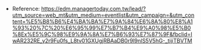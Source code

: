 * Reference: https://edm.managertoday.com.tw/lead/?utm_source=web_mt&utm_medium=eventlist&utm_campaign=&utm_content=%E5%B8%B6%E4%BA%BA%E7%9A%84%E6%8A%80%E8%A1%93%20%7C%20%E6%95%99%E7%B7%B4%E9%A0%98%E5%B0%8Ex%E5%9C%98%E9%9A%8A%E7%B6%93%E7%87%9F&fbclid=IwAR232RE_y2r9Fu0fs_L8tv01GXUgjRBAaDB0r9l9nlS5V5hG-_tijiTBVTM
